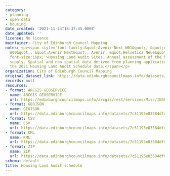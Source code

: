 ```yaml
---
category:
- planning
- open data
- housing
date_created: '2021-11-24T18:37:45.000Z'
date_updated: ''
license: No licence
maintainer: City of Edinburgh Council Mapping
notes: <p><span style='font-family:&quot;Avenir Next W01&quot;, &quot;Avenir Next
  W00&quot;, &quot;Avenir Next&quot;, Avenir, &quot;Helvetica Neue&quot;, sans-serif;
  font-size:16px;'>Housing Land Audit Sites. Annual assessment of the housing land
  supply. Spatial and non-spatial data derived from planning applications. This is
  the 2021 Housing Land Audit Schedule data.</span></p>
organization: City of Edinburgh Council Mapping
original_dataset_link: https://data.edinburghcouncilmaps.info/datasets/7c51195e83584dfd8f79ca6e123ed668_13
records: null
resources:
- format: ARCGIS GEOSERVICE
  name: ARCGIS GEOSERVICE
  url: https://edinburghcouncilmaps.info/arcgis/rest/services/Misc/INSPIRE/MapServer/13
- format: GEOJSON
  name: GEOJSON
  url: https://data.edinburghcouncilmaps.info/datasets/7c51195e83584dfd8f79ca6e123ed668_13.geojson?outSR=%7B%22latestWkid%22%3A27700%2C%22wkid%22%3A27700%7D
- format: CSV
  name: CSV
  url: https://data.edinburghcouncilmaps.info/datasets/7c51195e83584dfd8f79ca6e123ed668_13.csv?outSR=%7B%22latestWkid%22%3A27700%2C%22wkid%22%3A27700%7D
- format: KML
  name: KML
  url: https://data.edinburghcouncilmaps.info/datasets/7c51195e83584dfd8f79ca6e123ed668_13.kml?outSR=%7B%22latestWkid%22%3A27700%2C%22wkid%22%3A27700%7D
- format: ZIP
  name: ZIP
  url: https://data.edinburghcouncilmaps.info/datasets/7c51195e83584dfd8f79ca6e123ed668_13.zip?outSR=%7B%22latestWkid%22%3A27700%2C%22wkid%22%3A27700%7D
schema: default
title: Housing Land Audit schedule
---
```

